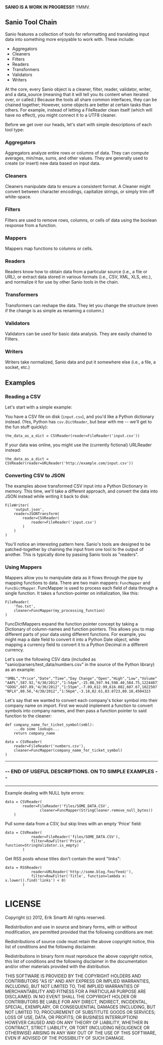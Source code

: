 **SANIO IS A WORK IN PROGRESS!!** YMMV.


## Sanio Tool Chain
Sanio features a collection of tools for reformatting and translating input data into something more enjoyable to work with.  These include:

 - Aggregators
 - Cleaners
 - Filters
 - Readers
 - Transformers
 - Validators
 - Writers
 
At the core, every Sanio object is a cleaner, filter, reader, validator, writer, and a data_source (meaning that it will tell you its content when iterated over, or called.)  Because the tools all share common interfaces, they can be chained together; However, some objects are better at certain tasks than others.  For example, instead of letting a FileReader clean itself (which will have no effect), you might connect it to a UTF8 cleaner.

Before we get over our heads, let's start with simple descriptions of each tool type:

### Aggregators
Aggregators analyze entire rows or columns of data.  They can compute averages, min/max, sums, and other values.  They are generally used to create (or insert) new data based on input data.

### Cleaners
Cleaners manipulate data to ensure a consistent format.  A Cleaner might convert between character encodings, capitalize strings, or simply trim off white-space.

### Filters
Filters are used to remove rows, columns, or cells of data using the boolean response from a function.

### Mappers
Mappers map functions to columns or cells.

### Readers
Readers know how to obtain data from a particular source (i.e., a file or URL), or extract data stored in various formats (i.e., CSV, XML, XLS, etc.), and normalize it for use by other Sanio tools in the chain.

### Transformers
Transformers can reshape the data.  They let you change the structure (even if the change is as simple as renaming a column.)

### Validators
Validators can be used for basic data analysis.  They are easily chained to Filters.

### Writers
Writers take normalized, Sanio data and put it somewhere else (i.e., a file, a
socket, etc.)


## Examples
### Reading a CSV
Let's start with a simple example:

You have a CSV file on disk (`input.csv`), and you'd like a Python dictionary
instead.  (Yes, Python has `csv.DictReader`, but bear with me -- we'll get to the fun stuff quickly):

```
the_data_as_a_dict = CSVReader(reader=FileReader('input.csv'))
```

If your data was online, you might use the (currently fictional) URLReader instead:

```
the_data_as_a_dict = CSVReader(reader=URLReader('http://example.com/input.csv'))
```

### Converting CSV to JSON
The examples above transformed CSV input into a Python Dictionary in memory.  This time, we'll take a different approach, and convert the data into JSON instead while writing it back to disk:


```
FileWriter(
    'output.json',
    reader=JSONTransform(
        reader=CSVReader(
            reader=FileReader('input.csv')
        )
    )
)
```

You'll notice an interesting pattern here.  Sanio's tools are designed to be patched-together by chaining the input from one tool to the output of another.  This is typically done by passing Sanio tools as "readers".


### Using Mappers

Mappers allow you to manipulate data as it flows through the pipe by mapping functions to data.  There are two main mappers:  `FuncMapper` and `FuncDictMapper`.  FuncMapper is used to process each field of data through a single function.  It takes a function-pointer on initialization, like this:

```
FileReader(
    'foo.txt',
    cleaner=FuncMapper(my_processing_function)
)
```

FuncDictMappers expand the function pointer concept by taking a Dictionary of column-names and function pointers.  This allows you to map different parts of your data using different functions.  For example, you might map a date field to convert it into a Python Date object, while mapping a currency field to convert it to a Python Decimal in a different currency.

Let's use the following CSV data (included as "sanio/parsers/test_data/numbers.csv" in the source of the Python library) as an example:

```
"SMBL","Price","Date","Time","Day Change","Open","High","Low","Volume"
"AAPL",587.92,"4/30/2012","1:54pm",-15.08,597.94,598.40,584.75,12244871
"GOOG",607.89,"4/30/2012","1:55pm",-7.09,612.99,616.082,607.67,1022507
"NFLX",80.56,"4/30/2012","1:56pm",-3.18,82.61,83.8723,80.10,4504323
```

Let's say that we wanted to convert each company's ticker symbol into their company name on import.  First we would implement a function to convert symbols into company names, and then pass a function pointer to said function to the cleaner:

```
def company_name_for_ticket_symbol(smbl):
	...do some lookups...
	return company_name

data = CSVReader(
	reader=FileReader('numbers.csv'),
	cleaner=FuncMapper(company_name_for_ticket_symbol)
)
```


----

### -- END OF USEFUL DESCRIPTIONS. ON TO SIMPLE EXAMPLES --

----


Example dealing with NULL byte errors:


```
data = CSVReader(
		reader=FileReader('files/SOME_DATA.CSV',
				cleaner=FuncMapper(StringCleaner.remove_null_bytes))
	)
```


Pull some data from a CSV, but skip lines with an empty 'Price' field:

```
data = CSVReader(
			reader=FileReader('files/SOME_DATA.CSV'),
			filter=RowFilter('Price', function=StringValidator.is_empty)
		)
```

Get RSS posts whose titles don't contain the word "links":

```
data = RSSReader(
			reader=URLReader('http://some.blog.foo/feed/'),
			filter=RowFilter('Title', function=lambda x: x.lower().find('links') < 0)
		)
```


LICENSE
=======
Copyright (c) 2012, Erik Smartt
All rights reserved.

Redistribution and use in source and binary forms, with or without modification,
are permitted provided that the following conditions are met:

Redistributions of source code must retain the above copyright notice, this list
of conditions and the following disclaimer.

Redistributions in binary form must reproduce the above copyright notice, this
list of conditions and the following disclaimer in the documentation and/or
other materials provided with the distribution.

THIS SOFTWARE IS PROVIDED BY THE COPYRIGHT HOLDERS AND CONTRIBUTORS "AS IS" AND
ANY EXPRESS OR IMPLIED WARRANTIES, INCLUDING, BUT NOT LIMITED TO, THE IMPLIED
WARRANTIES OF MERCHANTABILITY AND FITNESS FOR A PARTICULAR PURPOSE ARE
DISCLAIMED. IN NO EVENT SHALL THE COPYRIGHT HOLDER OR CONTRIBUTORS BE LIABLE FOR
ANY DIRECT, INDIRECT, INCIDENTAL, SPECIAL, EXEMPLARY, OR CONSEQUENTIAL DAMAGES
(INCLUDING, BUT NOT LIMITED TO, PROCUREMENT OF SUBSTITUTE GOODS OR SERVICES;
LOSS OF USE, DATA, OR PROFITS; OR BUSINESS INTERRUPTION) HOWEVER CAUSED AND ON
ANY THEORY OF LIABILITY, WHETHER IN CONTRACT, STRICT LIABILITY, OR TORT
(INCLUDING NEGLIGENCE OR OTHERWISE) ARISING IN ANY WAY OUT OF THE USE OF THIS
SOFTWARE, EVEN IF ADVISED OF THE POSSIBILITY OF SUCH DAMAGE.
